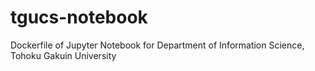 # tgucs-notebook
Dockerfile of Jupyter Notebook for Department of Information Science, Tohoku Gakuin University
